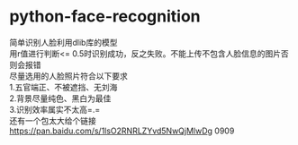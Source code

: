# python-face-recognition
简单识别人脸利用dlib库的模型  
用r值进行判断<= 0.5时识别成功，反之失败。不能上传不包含人脸信息的图片否则会报错  
尽量选用的人脸照片符合以下要求  
1.五官端正、不被遮挡、无刘海   
2.背景尽量纯色、黑白为最佳   
3.识别效率属实不太高=.=    
还有一个包太大给个链接
https://pan.baidu.com/s/1lsO2RNRLZYvd5NwQjMlwDg
0909

